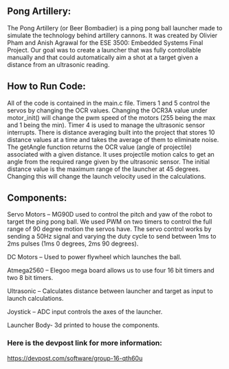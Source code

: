 ## Pong Artillery: 
The Pong Artillery (or Beer Bombadier) is a ping pong ball launcher made to simulate the technology behind artillery cannons. It was created by Olivier Pham and Anish Agrawal for the ESE 3500: Embedded Systems Final Project. Our goal was to create a launcher that was fully controllable manually and that could automatically aim a shot at a target given a distance from an ultrasonic reading.

## How to Run Code: 

All of the code is contained in the main.c file. Timers 1 and 5 control the servos by changing the OCR values. Changing the OCR3A value under motor_init() will change the pwm speed of the motors (255 being the max and 1 being the min). Timer 4 is used to manage the ultrasonic sensor interrupts. There is distance averaging built into the project that stores 10 distance values at a time and takes the average of them to eliminate noise. The getAngle function returns the OCR value (angle of projectile) associated with a given distance. It uses projectile motion calcs to get an angle from the required range given by the ultrasonic sensor. The initial distance value is the maximum range of the launcher at 45 degrees. Changing this will change the launch velocity used in the calculations.

## Components: 

Servo Motors – MG90D used to control the pitch and yaw of the robot to target the ping pong ball. We used PWM on two timers to control the full range of 90 degree motion the servos have. The servo control works by sending a 50Hz signal and varying the duty cycle to send between 1ms to 2ms pulses (1ms 0 degrees, 2ms 90 degrees).

DC Motors – Used to power flywheel which launches the ball.

Atmega2560 – Elegoo mega board allows us to use four 16 bit timers and two 8 bit timers.

Ultrasonic – Calculates distance between launcher and target as input to launch calculations.

Joystick – ADC input controls the axes of the launcher.

Launcher Body- 3d printed to house the components.

### Here is the devpost link for more information:
https://devpost.com/software/group-16-qth60u
